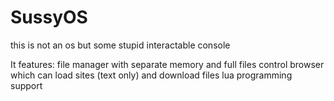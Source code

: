 # SussyOS
this is not an os but some stupid interactable console


It features:
file manager with separate memory and full files control
browser which can load sites (text only) and download files
lua programming support

